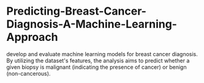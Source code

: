 # Predicting-Breast-Cancer-Diagnosis-A-Machine-Learning-Approach
develop and evaluate machine learning models for breast cancer diagnosis. By utilizing the dataset's features, the analysis aims to predict whether a given biopsy is malignant (indicating the presence of cancer) or benign (non-cancerous).

